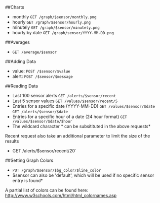##Charts
*	monthly `GET /graph/$sensor/monthly.png`
*	hourly `GET /graph/$sensor/hourly.png`
*	minutely `GET /graph/$sensor/minutely.png`
*	hourly by date `GET /graph/sensor/YYYY-MM-DD.png`


##Averages
*	````GET /average/$sensor````

##Adding Data
*	value: `POST /$sensor/$value`
*	alert: `POST /$sensor/$message`

##Reading Data
*	Last 100 sensor alerts `GET /alerts/$sensor/recent`
*	Last 5 sensor values `GET /values/$sensor/recent/5`
*	Entries for a specific date (YYYY-MM-DD) `GET /values/$sensor/$date` `GET /alerts/$sensor/$date`
*	Entries for a specific hour of a date (24 hour format) `GET /values/$sensor/$date/$hour` 
*	The wildcard character * can be subsitituted in the above requests*

Recent request also take an additional parameter to limit the size of the results 
*	GET /alerts/$sensor/recent/20`


##Setting Graph Colors
*	`PUT /graph/$sensor/$bg_color/$line_color`
*	$sensor can also be 'default', which will be used if no specific sensor entry is found*

A partial list of colors can be found here: http://www.w3schools.com/html/html_colornames.asp